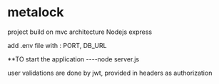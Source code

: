 # metalock
project build on mvc architecture Nodejs express



add .env file
with : PORT, DB_URL


**TO start the application ----node server.js

user validations are done by jwt, provided in headers as authorization



